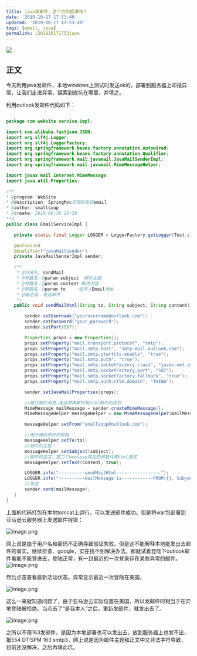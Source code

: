 ```yaml
---
title: java发邮件，这个坑你能填吗？
date: '2019-10-17 17:53:49'
updated: '2019-10-17 17:53:49'
tags: [email, java]
permalink: /201910171753java
---
```

![](https://img.hacpai.com/bing/20190601.jpg?imageView2/1/w/960/h/540/interlace/1/q/100)


## 正文

今天利用java发邮件，本地windows上测试时发送ok的，部署到服务器上却报异常，让我们走进异常，探索到底坑在哪里，并填之。



利用outlook发邮件代码如下：

```java

package com.website.service.impl;

import com.alibaba.fastjson.JSON;
import org.slf4j.Logger;
import org.slf4j.LoggerFactory;
import org.springframework.beans.factory.annotation.Autowired;
import org.springframework.beans.factory.annotation.Qualifier;
import org.springframework.mail.javamail.JavaMailSenderImpl;
import org.springframework.mail.javamail.MimeMessageHelper;

import javax.mail.internet.MimeMessage;
import java.util.Properties;

/**
* @program: WebSite
* @description: SpringMvc实现的发送email
* @author: smallsoup
* @create: 2018-06-30 20:29
**/
public class EmailServiceImpl {

   private static final Logger LOGGER = LoggerFactory.getLogger(Test.class);

   @Autowired
   @Qualifier("javaMailSender")
   private JavaMailSenderImpl sender;

   /**
    * @方法名: sendMail
    * @参数名：@param subject  邮件主题
    * @参数名：@param content 邮件内容
    * @参数名：@param to     收件人Email地址
    * @描述语: 发送邮件
    */
   public void sendMailHtml(String to, String subject, String content) throws Exception {

       sender.setUsername("yourusername@outlook.com");
       sender.setPassword("your_password");
       sender.setPort(587);

       Properties props = new Properties();
       props.setProperty("mail.transport.protocol", "smtp");
       props.setProperty("mail.smtp.host", "smtp-mail.outlook.com");
       props.setProperty("mail.smtp.starttls.enable", "true");
       props.setProperty("mail.smtp.auth", "true");
       props.setProperty("mail.smtp.socketFactory.class", "javax.net.ssl.SSLSocketFactory");
       props.setProperty("mail.smtp.socketFactory.port", "587");
       props.setProperty("mail.smtp.socketFactory.fallback", "true");
       props.setProperty("mail.smtp.auth.ntlm.domain", "THING");

       sender.setJavaMailProperties(props);

       //建立邮件消息,发送简单邮件和html邮件的区别
       MimeMessage mailMessage = sender.createMimeMessage();
       MimeMessageHelper messageHelper = new MimeMessageHelper(mailMessage);

       messageHelper.setFrom("smallsoup@outlook.com");

       //用于接收邮件的邮箱
       messageHelper.setTo(to);
       //邮件的主题
       messageHelper.setSubject(subject);
       //邮件的正文，第二个boolean类型的参数代表html格式
       messageHelper.setText(content, true);

       LOGGER.info("----------sendMailHtml-----------------");
       LOGGER.info("----------mailMessage is------------FROM:{}, Subject:{}, content:{}, AllRecipients:{}", mailMessage.getFrom(), mailMessage.getSubject(), mailMessage.getContent(), JSON.toJSONString(mailMessage.getAllRecipients()));
       //发送
       sender.send(mailMessage);
   }
}
```

上面的代码打包在本地tomcat上运行，可以发送邮件成功。但是将war包部署到亚马逊云服务器上发送邮件报错：

![image.png](https://cdn.jsdelivr.net/gh/smallersoup/jsDelivr-cdn@main/blog/article/imgconvert-csdnimg/6fe14ede87123be1f6341842dd58f420.png)

网上说是由于用户名和密码不正确导致验证失败。但是这不能解释本地能发出去邮件的事实。继续排查、google，实在找不到解决办法。那就试着登陆下outlook邮件看能不能登进去，登陆正常，有一封最近的一次登录存在某些异常的邮件。
![image.png](https://cdn.jsdelivr.net/gh/smallersoup/jsDelivr-cdn@main/blog/article/imgconvert-csdnimg/84e6506973002598509198fc435cf5e0.png)  



然后点击查看最新活动状态。异常显示最近一次登陆在美国。

![image.png](https://cdn.jsdelivr.net/gh/smallersoup/jsDelivr-cdn@main/blog/article/imgconvert-csdnimg/bd7b5ca26dc8a55425a644bde032d04b.png)


这么一来就知道问题了，由于亚马逊云实际位置在美国，所以发邮件时相当于在异地登陆被拒绝。当点击了“是我本人”之后，重新发邮件，就发出去了。

![image.png](https://cdn.jsdelivr.net/gh/smallersoup/jsDelivr-cdn@main/blog/article/imgconvert-csdnimg/5034178739d02011494eb6a6c601f66c.png)

之所以不用163发邮件，是因为本地部署也可以发出去，放到服务器上也发不出，报554 DT:SPM 163 smtp3，网上说是因为邮件主题和正文中又非法字符导致，目前还没解决，之后再填此坑。

